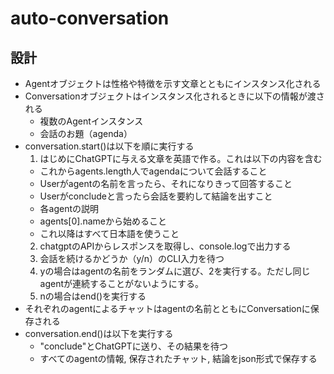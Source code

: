 # auto-conversation

## 設計

- Agentオブジェクトは性格や特徴を示す文章とともにインスタンス化される
- Conversationオブジェクトはインスタンス化されるときに以下の情報が渡される
  - 複数のAgentインスタンス
  - 会話のお題（agenda）
- conversation.start()は以下を順に実行する
  1. はじめにChatGPTに与える文章を英語で作る。これは以下の内容を含む
    - これからagents.length人でagendaについて会話すること
    - Userがagentの名前を言ったら、それになりきって回答すること
    - Userがconcludeと言ったら会話を要約して結論を出すこと
    - 各agentの説明
    - agents[0].nameから始めること
    - これ以降はすべて日本語を使うこと
  2. chatgptのAPIからレスポンスを取得し、console.logで出力する
  3. 会話を続けるかどうか（y/n）のCLI入力を待つ
  4. yの場合はagentの名前をランダムに選び、2を実行する。ただし同じagentが連続することがないようにする。
  5. nの場合はend()を実行する
- それぞれのagentによるチャットはagentの名前とともにConversationに保存される
- conversation.end()は以下を実行する
  - "conclude"とChatGPTに送り、その結果を待つ
  - すべてのagentの情報, 保存されたチャット, 結論をjson形式で保存する 
